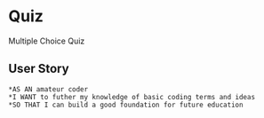 # Quiz
Multiple Choice Quiz

## User Story

```
*AS AN amateur coder
*I WANT to futher my knowledge of basic coding terms and ideas
*SO THAT I can build a good foundation for future education
